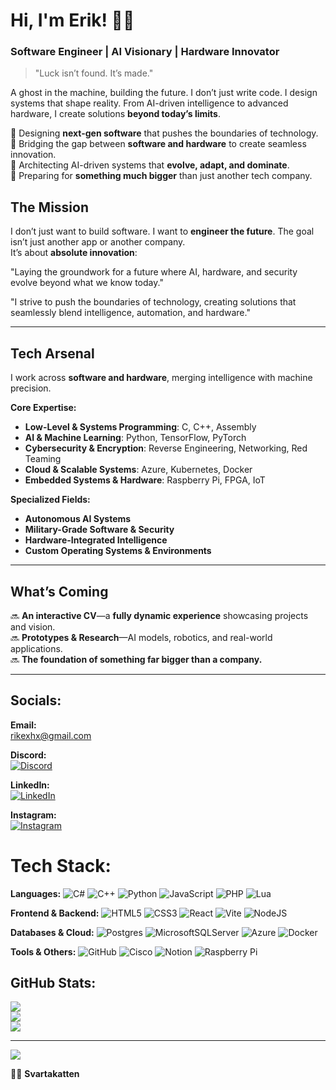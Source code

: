 # Hi, I'm Erik! 🖤🐾  
### Software Engineer | AI Visionary | Hardware Innovator

> "Luck isn’t found. It’s made." 

A ghost in the machine, building the future. I don’t just write code. I design systems that shape reality. From AI-driven intelligence to advanced hardware, I create solutions **beyond today’s limits**.

🔹 Designing **next-gen software** that pushes the boundaries of technology.  
🔹 Bridging the gap between **software and hardware** to create seamless innovation.  
🔹 Architecting AI-driven systems that **evolve, adapt, and dominate**.  
🔹 Preparing for **something much bigger** than just another tech company. 

## **The Mission**  
I don’t just want to build software. I want to **engineer the future**. The goal isn’t just another app or another company.  
It’s about **absolute innovation**:  

"Laying the groundwork for a future where AI, hardware, and security evolve beyond what we know today."

"I strive to push the boundaries of technology, creating solutions that seamlessly blend intelligence, automation, and hardware."

---

## **Tech Arsenal**  
I work across **software and hardware**, merging intelligence with machine precision.

**Core Expertise:**  
- **Low-Level & Systems Programming**: C, C++, Assembly  
- **AI & Machine Learning**: Python, TensorFlow, PyTorch  
- **Cybersecurity & Encryption**: Reverse Engineering, Networking, Red Teaming  
- **Cloud & Scalable Systems**: Azure, Kubernetes, Docker  
- **Embedded Systems & Hardware**: Raspberry Pi, FPGA, IoT 

**Specialized Fields:**  
- **Autonomous AI Systems**  
- **Military-Grade Software & Security**  
- **Hardware-Integrated Intelligence**  
- **Custom Operating Systems & Environments**  

---

## **What’s Coming**  
🔜 **An interactive CV**—a **fully dynamic experience** showcasing projects and vision.  
🔜 **Prototypes & Research**—AI models, robotics, and real-world applications.  
🔜 **The foundation of something far bigger than a company.**  

---

## Socials:

**Email:**  
rikexhx@gmail.com  

**Discord:**  
[![Discord](https://img.shields.io/badge/Discord-%237289DA.svg?logo=discord&logoColor=white)](https://discord.gg/airikrr)  

**LinkedIn:**  
[![LinkedIn](https://img.shields.io/badge/LinkedIn-%230077B5.svg?logo=linkedin&logoColor=white)](https://linkedin.com/in/svartakatten)  

**Instagram:**  
[![Instagram](https://img.shields.io/badge/Instagram-%23E4405F.svg?logo=Instagram&logoColor=white)](https://instagram.com/_airikrr)  

# Tech Stack:

**Languages:** 
![C#](https://img.shields.io/badge/c%23-%23239120.svg?style=plastic&logo=csharp&logoColor=white) ![C++](https://img.shields.io/badge/c++-%2300599C.svg?style=plastic&logo=c%2B%2B&logoColor=white) ![Python](https://img.shields.io/badge/python-3670A0?style=plastic&logo=python&logoColor=ffdd54) ![JavaScript](https://img.shields.io/badge/javascript-%23323330.svg?style=plastic&logo=javascript&logoColor=%23F7DF1E) ![PHP](https://img.shields.io/badge/php-%23777BB4.svg?style=plastic&logo=php&logoColor=white) ![Lua](https://img.shields.io/badge/lua-%232C2D72.svg?style=plastic&logo=lua&logoColor=white)

**Frontend & Backend:** 
![HTML5](https://img.shields.io/badge/html5-%23E34F26.svg?style=plastic&logo=html5&logoColor=white) ![CSS3](https://img.shields.io/badge/css3-%231572B6.svg?style=plastic&logo=css3&logoColor=white) ![React](https://img.shields.io/badge/react-%2320232a.svg?style=plastic&logo=react&logoColor=%2361DAFB) ![Vite](https://img.shields.io/badge/vite-%23646CFF.svg?style=plastic&logo=vite&logoColor=white) ![NodeJS](https://img.shields.io/badge/node.js-6DA55F?style=plastic&logo=node.js&logoColor=white)

**Databases & Cloud:** 
![Postgres](https://img.shields.io/badge/postgres-%23316192.svg?style=plastic&logo=postgresql&logoColor=white) ![MicrosoftSQLServer](https://img.shields.io/badge/Microsoft%20SQL%20Server-CC2927?style=plastic&logo=microsoft%20sql%20server&logoColor=white) ![Azure](https://img.shields.io/badge/azure-%230072C6.svg?style=plastic&logo=microsoftazure&logoColor=white) ![Docker](https://img.shields.io/badge/docker-%230db7ed.svg?style=plastic&logo=docker&logoColor=white)  

**Tools & Others:** 
![GitHub](https://img.shields.io/badge/github-%23121011.svg?style=plastic&logo=github&logoColor=white) ![Cisco](https://img.shields.io/badge/cisco-%23049fd9.svg?style=plastic&logo=cisco&logoColor=black) ![Notion](https://img.shields.io/badge/Notion-%23000000.svg?style=plastic&logo=notion&logoColor=white) ![Raspberry Pi](https://img.shields.io/badge/-Raspberry_Pi-C51A4A?style=plastic&logo=Raspberry-Pi)


## GitHub Stats:
![](https://github-readme-stats.vercel.app/api?username=Svartakatten&theme=radical&hide_border=false&include_all_commits=true&count_private=true)  
![](https://github-readme-streak-stats.herokuapp.com/?user=Svartakatten&theme=radical&hide_border=false)  
![](https://github-readme-stats.vercel.app/api/top-langs/?username=Svartakatten&theme=radical&hide_border=false&layout=compact)

---
[![](https://visitcount.itsvg.in/api?id=Svartakatten&icon=5&color=1)](https://visitcount.itsvg.in)

🖤🐾 **Svartakatten**
